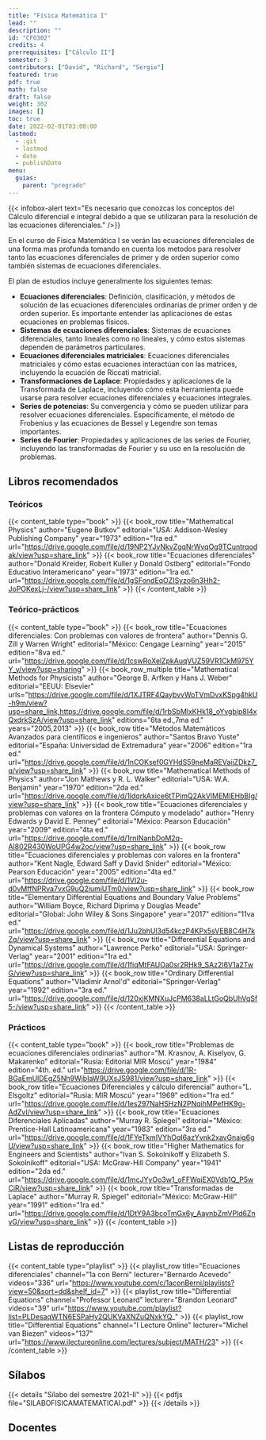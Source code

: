 ```yaml
---
title: "Física Matemática I"
lead: ""
description: ""
id: "CFO302"
credits: 4
prerrequisites: ["Cálculo II"]
semester: 3
contributors: ["David", "Richard", "Sergio"]
featured: true
pdf: true
math: false
draft: false
weight: 302
images: []
toc: true
date: 2022-02-01T03:00:00
lastmod:
  - :git
  - lastmod
  - date
  - publishDate
menu:
  guias:
    parent: "pregrado"
---
```


{{< infobox-alert text="Es necesario que conozcas los conceptos del Cálculo diferencial e integral debido a que se utilizaran para la resolución de las ecuaciones diferenciales." />}}

En el curso de Física Matemática I se verán las ecuaciones diferenciales de una forma mas profunda tomando en cuenta los metodos para resolver tanto las ecuaciones diferenciales de primer y de orden superior como también sistemas de ecuaciones diferenciales.

El plan de estudios incluye generalmente los siguientes temas:

- **Ecuaciones diferenciales**: Definición, clasificación, y métodos de solución de las ecuaciones diferenciales ordinarias de primer orden y de orden superior. Es importante entender las aplicaciones de estas ecuaciones en problemas físicos.
- **Sistemas de ecuaciones diferenciales**: Sistemas de ecuaciones diferenciales, tanto lineales como no lineales, y cómo estos sistemas dependen de parámetros particulares.
- **Ecuaciones diferenciales matriciales**: Ecuaciones diferenciales matriciales y cómo estas ecuaciones interactúan con las matrices, incluyendo la ecuación de Riccati matricial.
- **Transformaciones de Laplace**: Propiedades y aplicaciones de la Transformada de Laplace, incluyendo cómo esta herramienta puede usarse para resolver ecuaciones diferenciales y ecuaciones integrales.
- **Series de potencias**: Su convergencia y cómo se pueden utilizar para resolver ecuaciones diferenciales. Específicamente, el método de Frobenius y las ecuaciones de Bessel y Legendre son temas importantes.
- **Series de Fourier**: Propiedades y aplicaciones de las series de Fourier, incluyendo las transformadas de Fourier y su uso en la resolución de problemas.

## Libros recomendados

### Teóricos

{{< content_table type="book" >}} {{< book_row title="Mathematical Physics" author="Eugene Butkov" editorial="USA: Addison-Wesley Publishing Company" year="1973" edition="1ra ed." url="https://drive.google.com/file/d/19NP2YJvNkvZgqNrWvqOg9TCuntrqodak/view?usp=share_link" >}} {{< book_row title="Ecuaciones diferenciales" author="Donald Kreider, Robert Kuller y Donald Ostberg" editorial="Fondo Educativo Interamericano" year="1973" edition="1ra ed." url="https://drive.google.com/file/d/1gSFondEqOZISyzo6n3Hh2-JoPOKexLj-/view?usp=share_link" >}} {{< /content_table >}}

### Teórico-prácticos

{{< content_table type="book" >}} {{< book_row title="Ecuaciones diferenciales: Con problemas con valores de frontera" author="Dennis G. Zill y Warren Wright" editorial="México: Cengage Learning" year="2015" edition="8va ed." url="https://drive.google.com/file/d/1cswRoXelZpkAuqVUZ59VR1CkM975YY_y/view?usp=sharing" >}} {{< book_row_multiple title="Mathematical Methods for Physicists" author="George B. Arfken y Hans J. Weber" editorial="EEUU: Elsevier" urls="https://drive.google.com/file/d/1XJTRF4QaybvvWoTVmDvxKSpg4hkU-h9m/view?usp=share_link,https://drive.google.com/file/d/1rbSbMlxKHk18_oYvgbip8I4xQxdrkSzA/view?usp=share_link" editions="6ta ed.,7ma ed." years="2005,2013" >}} {{< book_row title="Métodos Matemáticos Avanzados para científicos e ingenieros" author="Santos Bravo Yuste" editorial="España: Universidad de Extremadura" year="2006" edition="1ra ed." url="https://drive.google.com/file/d/1nCOKsef0GYHdS59neMaREVaijZDkz7_q/view?usp=share_link" >}} {{< book_row title="Mathematical Methods of Physics" author="Jon Mathews y R. L. Walker" editorial="USA: W.A. Benjamin" year="1970" edition="2da ed." url="https://drive.google.com/file/d/1ldqrkAxice6tTPimQ2AkVlMEMIEHbBIg/view?usp=share_link" >}} {{< book_row title="Ecuaciones diferenciales y problemas con valores en la frontera Cómputo y modelado" author="Henry Edwards y David E. Penney" editorial="México: Pearson Educación" year="2009" edition="4ta ed." url="https://drive.google.com/file/d/1rnINanbDoM2q-Al802R430WoUPG4w2oc/view?usp=share_link" >}} {{< book_row title="Ecuaciones diferenciales y problemas con valores en la frontera" author="Kent Nagle, Edward Saff y David Snider" editorial="México: Pearson Educación" year="2005" edition="4ta ed." url="https://drive.google.com/file/d/1VI2u-d0vMffNPRva7vxG9uQ2iumiUTm0/view?usp=share_link" >}} {{< book_row title="Elementary Differential Equations and Boundary Value Problems" author="William Boyce, Richard Diprima y Douglas Meade" editorial="Global: John Wiley & Sons Singapore" year="2017" edition="11va ed." url="https://drive.google.com/file/d/1Ju2bhUl3d54kczP4KPx5sVEB8C4H7kZq/view?usp=share_link" >}} {{< book_row title="Differential Equations and Dynamical Systems" author="Lawrence Perko" editorial="USA: Springer-Verlag" year="2001" edition="1ra ed." url="https://drive.google.com/file/d/1fiqMtFAUOa0sr2RHk9_SAz2l6V1a2TwG/view?usp=share_link" >}} {{< book_row title="Ordinary Differential Equations" author="Vladimir Arnol'd" editorial="Springer-Verlag" year="1992" edition="3ra ed." url="https://drive.google.com/file/d/120xjKMNXuJcPM638aLLtGoQbUhVqSf5-/view?usp=share_link" >}} {{< /content_table >}}

### Prácticos

{{< content_table type="book" >}} {{< book_row title="Problemas de ecuaciones diferenciales ordinarias" author="M. Krasnov, A. Kiselyov, G. Makarenko" editorial="Rusia: Editorial MIR Moscú" year="1984" edition="4th. ed." url="https://drive.google.com/file/d/1R-BGaEmUlDEgZ5Nh9WjbIaW9UXsJS981/view?usp=share_link" >}} {{< book_row title="Ecuaciones Diferenciales y cálculo diferencial" author="L. Elsgoltz" editorial="Rusia: MIR Moscú" year="1969" edition="1ra ed." url="https://drive.google.com/file/d/1es297NaHSHzN2PNqihMPefHK9g-AdZvI/view?usp=share_link" >}} {{< book_row title="Ecuaciones Diferenciales Aplicadas" author="Murray R. Spiegel" editorial="México: Prentice-Hall Latinoamericana" year="1983" edition="3ra ed." url="https://drive.google.com/file/d/1FYeTkmIVYhOqI6azYvnk2xavGnaig6gU/view?usp=share_link" >}} {{< book_row title="Higher Mathematics for Engineers and Scientists" author="Ivan S. Sokolnikoff y Elizabeth S. Sokolnikoff" editorial="USA: McGraw-Hill Company" year="1941" edition="2da ed." url="https://drive.google.com/file/d/1mcJYyOo3w1_oFFWqiEX0Vdb1Q_P5wCiR/view?usp=share_link" >}} {{< book_row title="Transformadas de Laplace" author="Murray R. Spiegel" editorial="México: McGraw-Hill" year="1991" edition="1ra ed." url="https://drive.google.com/file/d/1DtY9A3bcoTmGx6y_AaynbZmVPld6ZnyG/view?usp=share_link" >}} {{< /content_table >}}

## Listas de reproducción

{{< content_table type="playlist" >}} {{< playlist_row title="Ecuaciones diferenciales" channel="1a con Berni" lecturer="Bernardo Acevedo" videos="336" url="https://www.youtube.com/c/1aconBerni/playlists?view=50&sort=dd&shelf_id=7" >}} {{< playlist_row title="Differential Equations" channel="Professor Leonard" lecturer="Brandon Leonard" videos="39" url="https://www.youtube.com/playlist?list=PLDesaqWTN6ESPaHy2QUKVaXNZuQNxkYQ_" >}} {{< playlist_row title="Differential Equations" channel="I Lecture Online" lecturer="Michel van Biezen" videos="137" url="https://www.ilectureonline.com/lectures/subject/MATH/23" >}} {{< /content_table >}}

## Sílabos

{{< details "Sílabo del semestre 2021-II" >}} {{< pdfjs file="SILABOFISICAMATEMATICAI.pdf" >}} {{< /details >}}

## Docentes
